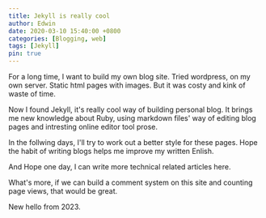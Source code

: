 ```yaml
---
title: Jekyll is really cool
author: Edwin
date: 2020-03-10 15:40:00 +0800
categories: [Blogging, web]
tags: [Jekyll]
pin: true
---
```


For a long time, I want to build my own blog site. Tried wordpress, on my own server. Static html pages with images. But it was costy and kink of waste of time.

Now I found Jekyll, it's really cool way of building personal blog. It brings me new knowledge about Ruby, using markdown files' way of editing blog pages and intresting online editor tool prose.

In the follwing days, I'll try to work out a better style for these pages. Hope the habit of writing blogs helps me improve my written Enlish.

And Hope one day, I can write more technical related articles here.

What's more, if we can build a comment system on this site and counting page views, that would be great.

New hello from 2023.
